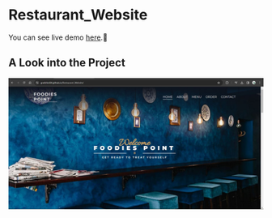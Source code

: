 # Restaurant_Website

You can see live demo [here](https://goelshivi04.github.io/Restaurant_Website/).🚀


## A Look into the Project
![mockup720](https://github.com/goelshivi04/Restaurant_Website/blob/main/Capture.JPG)







